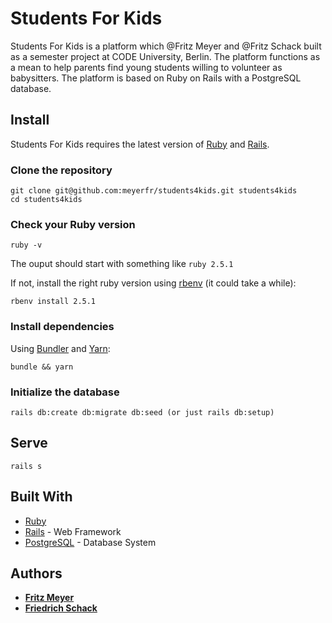 # Students For Kids
Students For Kids is a platform which @Fritz Meyer and @Fritz Schack built as a semester project at CODE University, Berlin. The platform functions as a mean to help parents find young students willing to volunteer as babysitters. The platform is based on Ruby on Rails with a PostgreSQL database.

## Install
Students For Kids requires the latest version of [Ruby](https://www.ruby-lang.org/en/) and [Rails](https://rubyonrails.org/).

### Clone the repository

```shell
git clone git@github.com:meyerfr/students4kids.git students4kids
cd students4kids
```

### Check your Ruby version

```shell
ruby -v
```

The ouput should start with something like `ruby 2.5.1`

If not, install the right ruby version using [rbenv](https://github.com/rbenv/rbenv) (it could take a while):

```shell
rbenv install 2.5.1
```

### Install dependencies

Using [Bundler](https://github.com/bundler/bundler) and [Yarn](https://github.com/yarnpkg/yarn):

```shell
bundle && yarn
```

### Initialize the database

```shell
rails db:create db:migrate db:seed (or just rails db:setup)
```

## Serve

```shell
rails s
```

## Built With

* [Ruby](https://www.ruby-lang.org/en/)
* [Rails](https://rubyonrails.org/) - Web Framework
* [PostgreSQL](https://postgesql.org) - Database System

## Authors

* **[Fritz Meyer](https://github.com/meyerfr)**
* **[Friedrich Schack](https://github.com/fritzschack)**
